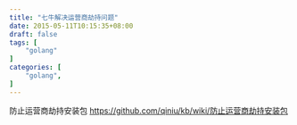 ```yaml
---
title: "七牛解决运营商劫持问题"
date: 2015-05-11T10:15:35+08:00
draft: false
tags: [
    "golang"
]
categories: [
    "golang",
]
---
```


防止运营商劫持安装包 <https://github.com/qiniu/kb/wiki/防止运营商劫持安装包>